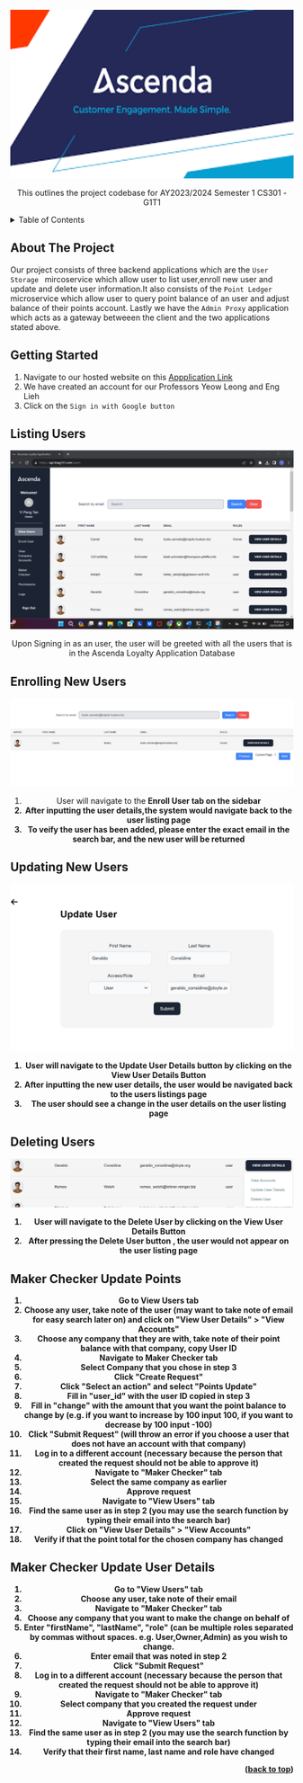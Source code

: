 <!-- PROJECT LOGO -->
<br />
<div align="center">
  <img src="images/loyalty.png" alt="Logo" width="600" height="300">

  <p align="center">
    This outlines the project codebase for AY2023/2024 Semester 1 CS301  - G1T1 
  </p>
</div>

<!-- TABLE OF CONTENTS -->
<details>
  <summary>Table of Contents</summary>
  <ol>
    <li>
      <a href="#a">About the Project</a>
    </li>
    <li>
      <a href="#getting-started">Getting Started</a>
      <ul>
        <li><a href="#listing-users">Listing Users</a></li>
	<li><a href="#enrolling-new-users">Enrolling new Users</a></li>
	<li><a href="#updating-new-users">Updating User Infromation</a></li>
	<li><a href="deleting-users">Deleting User Infromation</a></li>
      </ul>
    </li>

  </ol>
</details>

<!-- ABOUT THE PROJECT -->

## About The Project

Our project consists of three backend applications which are the `User Storage ` mircoservice which allow user to list user,enroll new user and update and delete user information.It also consists of the `Point Ledger` microservice which allow user to query point balance of an user and adjust balance of their points account. Lastly we have the `Admin Proxy` application which acts as a gateway betweeen the client and the two applications stated above.


	
## Getting Started

1.  Navigate to our hosted website on this [Appplication Link](https://api.itsag1t1.com/)
2.  We have created an account for our Professors Yeow Leong and Eng Lieh
3.  Click on the `Sign in with Google button`
## Listing Users
<div align="center">

<img src="images/listing_users.png"/>
<p>Upon Signing in as an user, the user will be greeted with all the users that is in the Ascenda Loyalty Application Database</p>
</div>

## Enrolling New Users
<div align="center">

<img src="images/enroll_user.png"/>
<ol>
	<li>User will navigate to the <b>Enroll User<b> tab on the sidebar</li>
	<li>After inputting the user details,the system would navigate back to the user listing page</li>
	<li>To veify the user has been added, please enter the exact email in the search bar, and the new user will be returned</li>
</ol>
</div>

## Updating New Users
<div align="center">

<img src="images/update_user.png"/>
<ol>
	<li>User will navigate to the <b>Update User Details button<b> by clicking on the View User Details Button</li>
	<li>After inputting the new user details, the user would be navigated back to the users listings page</li>
	<li>The user should see a change in the user details on the user listing page</li>
</ol></div>

  
## Deleting Users
<div align="center">

<img src="images/delete_user.png"/>
<ol>
	<li>User will navigate to the <b>Delete User <b> by clicking on the View User Details Button</li>
	<li>After pressing the Delete User button , the user would not appear on the user listing page</li>
	
</ol>
</div>



## Maker Checker Update Points
<div align="center">
  <ol>
    <li>Go to <b>View Users<b> tab</li>
    <li>Choose any user, take note of the user (may want to take note of email for easy search later on) and click on "View User Details" > "View Accounts"</li>
    <li>Choose any company that they are with, take note of their point balance with that company, copy User ID</li>
    <li>Navigate to <b>Maker Checker<b> tab </li>
    <li>Select Company that you chose in step 3</li>
    <li>Click "Create Request"</li>
    <li>Click "Select an action" and select "Points Update"</li>
    <li>Fill in "user_id" with the user ID copied in step 3</li>
    <li>Fill in "change" with the amount that you want the point balance to change by (e.g. if you want to increase by 100 input 100, if you want to decrease by 100 input -100)</li>
    <li>Click "Submit Request" (will throw an error if you choose a user that does not have an account with that company)</li>
    <li>Log in to a different account (necessary because the person that created the request should not be able to approve it)</li>
    <li>Navigate to "Maker Checker" tab</li>
    <li>Select the same company as earlier</li>
    <li>Approve request</li>
    <li>Navigate to "View Users" tab</li>
    <li>Find the same user as in step 2 (you may use the search function by typing their email into the search bar)</li>
    <li>Click on "View User Details" > "View Accounts"</li>
    <li>Verify if that the point total for the chosen company has changed</li>
  </ol>
</div>

## Maker Checker Update User Details
<div align="center">
  <ol>
    <li>Go to "View Users" tab</li>
    <li>Choose any user, take note of their email</li>
    <li>Navigate to "Maker Checker" tab</li>
    <li>Choose any company that you want to make the change on behalf of </li>
    <li>Enter "firstName", "lastName", "role" (can be multiple roles separated by commas without spaces. e.g. User,Owner,Admin) as you wish to change.</li>
    <li>Enter email that was noted in step 2</li>
    <li>Click "Submit Request"</li>
    <li>Log in to a different account (necessary because the person that created the request should not be able to approve it)</li>
    <li>Navigate to "Maker Checker" tab</li>
    <li>Select company that you created the request under</li>
    <li>Approve request</li>
    <li>Navigate to "View Users" tab</li>
    <li>Find the same user as in step 2 (you may use the search function by typing their email into the search bar)</li>
    <li>Verify that their first name, last name and role have changed</li>
  </ol>
</div>

<!-- ACKNOWLEDGMENTS -->



<p align="right">(<a href="#top">back to top</a>)</p>
